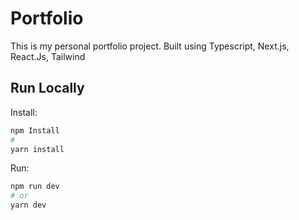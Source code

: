 
# Portfolio
This is my personal portfolio project. Built using Typescript, Next.js, React.Js, Tailwind
## Run Locally
Install:
```bash
npm Install
#
yarn install
```
Run:
```bash
npm run dev
# or
yarn dev
```
